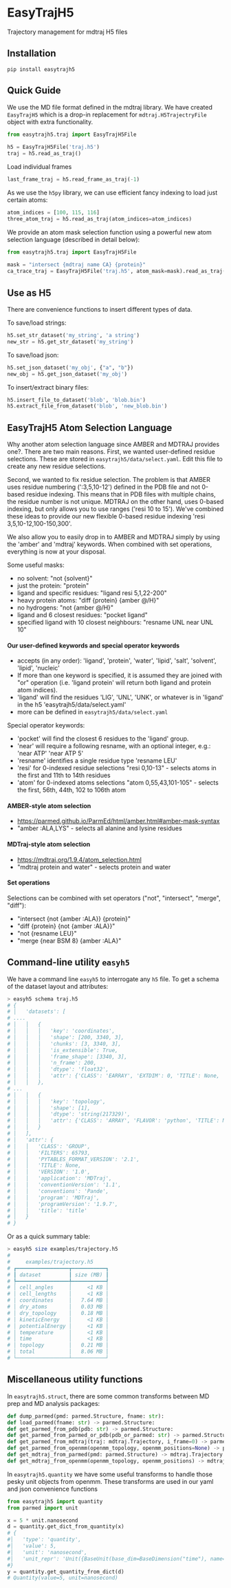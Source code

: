 
# EasyTrajH5

Trajectory management for mdtraj H5 files

## Installation

    pip install easytrajh5

## Quick Guide

We use the MD file format defined in the mdtraj library. We
have created `EasyTrajH5` which is a drop-in replacement
for `mdtraj.H5TrajectryFile` object with extra functionality.

```python
from easytrajh5.traj import EasyTrajH5File
 
h5 = EasyTrajH5File('traj.h5')
traj = h5.read_as_traj()
```

Load individual frames

```python
last_frame_traj = h5.read_frame_as_traj(-1)
```

As we use the `h5py` library, we can use efficient
fancy indexing to load just certain atoms:

```python
atom_indices = [100, 115, 116]
three_atom_traj = h5.read_as_traj(atom_indices=atom_indices)
```

We provide an atom mask selection function using a 
powerful new atom selection language (described in detail below):

```python
from easytrajh5.traj import EasyTrajH5File
 
mask = "intersect {mdtraj name CA} {protein}"
ca_trace_traj = EasyTrajH5File('traj.h5', atom_mask=mask).read_as_traj()
```

## Use as H5

There are convenience functions to insert different types
of data. 

To save/load strings:

```python
h5.set_str_dataset('my_string', 'a string')
new_str = h5.get_str_dataset('my_string')
```

To save/load json:
```python
h5.set_json_dataset('my_obj', {"a", "b"})
new_obj = h5.get_json_dataset('my_obj')
```
To insert/extract binary files:

```python
h5.insert_file_to_dataset('blob', 'blob.bin')
h5.extract_file_from_dataset('blob', 'new_blob.bin')
```

## EasyTrajH5 Atom Selection Language

Why another atom selection language since AMBER and MDTRAJ provides
one?. There are two main reasons. First, we wanted user-defined 
residue selections. These are stored in `easytrajh5/data/select.yaml`. 
Edit this file to create any new residue selections.

Second, we wanted to fix residue selection. The problem
is that AMBER uses residue numbering (':3,5,10-12') defined in the PDB file 
and not 0-based residue indexing. This means that in PDB files with multiple
chains, the residue number is not unique. MDTRAJ on the other hand, uses 
0-based indexing, but only allows you to use ranges ('resi 10 to 15'). We've
combined these ideas to provide our new flexible 0-based residue indexing 
'resi 3,5,10-12,100-150,300'.

We also allow you to easily drop in to AMBER and MDTRAJ simply by 
using the 'amber' and 'mdtraj' keywords. When combined with set 
operations, everything is now at your disposal.

Some useful masks:

- no solvent: "not {solvent}"
- just the protein: "protein"
- ligand and specific residues: "ligand resi 5,1,22-200"
- heavy protein atoms: "diff {protein} {amber @/H}"
- no hydrogens: "not {amber @/H}"
- ligand and 6 closest residues: "pocket ligand"
- specified ligand with 10 closest neighbours: "resname UNL near UNL 10"

#### Our user-defined keywords and special operator keywords

- accepts (in any order): 'ligand', 'protein', 'water', 'lipid', 'salt',
  'solvent', 'lipid', 'nucleic'
- If more than one keyword is specified, it is assumed they are joined with "or"
  operation (i.e. 'ligand protein' will return both ligand and protein atom indices).
- 'ligand' will find the residues 'LIG', 'UNL', 'UNK', or
   whatever is in 'ligand' in the h5 'easytrajh5/data/select.yaml'
- more can be defined in `easytrajh5/data/select.yaml`

Special operator keywords:

- 'pocket' will find the closest 6 residues to the 'ligand' group.
- 'near' will require a following resname, with an optional integer, e.g.:
    'near ATP'
    'near ATP 5'
- 'resname' identifies a single residue type
    'resname LEU'
- 'resi' for 0-indexed residue selections
    "resi 0,10-13" - selects atoms in the first and 11th to 14th residues
- 'atom' for 0-indexed atoms selections
    "atom 0,55,43,101-105" - selects the first, 56th, 44th, 102 to 106th atom

#### AMBER-style atom selection

- https://parmed.github.io/ParmEd/html/amber.html#amber-mask-syntax
- "amber :ALA,LYS" - selects all alanine and lysine residues

#### MDTraj-style atom selection 
- https://mdtraj.org/1.9.4/atom_selection.html
- "mdtraj protein and water" - selects protein and water

#### Set operations

Selections can be combined with set operators ("not", "intersect", "merge", "diff"):

- "intersect {not {amber :ALA}} {protein}"
- "diff {protein} {not {amber :ALA}}"
- "not {resname LEU}"
- "merge {near BSM 8} {amber :ALA}"


## Command-line utility `easyh5`

We have a command line `easyh5` to interrogate any `h5` file. To get a
schema of the dataset layout and attributes:

```bash
> easyh5 schema traj.h5
# {
# │   'datasets': [
# ....
# │   │   {
# │   │   │   'key': 'coordinates',
# │   │   │   'shape': [200, 3340, 3],
# │   │   │   'chunks': [3, 3340, 3],
# │   │   │   'is_extensible': True,
# │   │   │   'frame_shape': [3340, 3],
# │   │   │   'n_frame': 200,
# │   │   │   'dtype': 'float32',
# │   │   │   'attr': {'CLASS': 'EARRAY', 'EXTDIM': 0, 'TITLE': None, 'VERSION': '1.1', 'units': 'nanometers'}
# │   │   },
# ...
# │   │   {
# │   │   │   'key': 'topology',
# │   │   │   'shape': [1],
# │   │   │   'dtype': 'string(217329)',
# │   │   │   'attr': {'CLASS': 'ARRAY', 'FLAVOR': 'python', 'TITLE': None, 'VERSION': '2.4'}
# │   │   }
# │   ],
# │   'attr': {
# │   │   'CLASS': 'GROUP',
# │   │   'FILTERS': 65793,
# │   │   'PYTABLES_FORMAT_VERSION': '2.1',
# │   │   'TITLE': None,
# │   │   'VERSION': '1.0',
# │   │   'application': 'MDTraj',
# │   │   'conventionVersion': '1.1',
# │   │   'conventions': 'Pande',
# │   │   'program': 'MDTraj',
# │   │   'programVersion': '1.9.7',
# │   │   'title': 'title'
# │   }
# }
```

Or as a quick summary table:

```bash
> easyh5 size examples/trajectory.h5 
# 
#     examples/trajectory.h5     
# ┏━━━━━━━━━━━━━━━━━┳━━━━━━━━━━━┓
# ┃ dataset         ┃ size (MB) ┃
# ┡━━━━━━━━━━━━━━━━━╇━━━━━━━━━━━┩
# │ cell_angles     │     <1 KB │
# │ cell_lengths    │     <1 KB │
# │ coordinates     │   7.64 MB │
# │ dry_atoms       │   0.03 MB │
# │ dry_topology    │   0.18 MB │
# │ kineticEnergy   │     <1 KB │
# │ potentialEnergy │     <1 KB │
# │ temperature     │     <1 KB │
# │ time            │     <1 KB │
# │ topology        │   0.21 MB │
# │ total           │   8.06 MB │
# └─────────────────┴───────────┘
```


## Miscellaneous utility functions

In `easytrajh5.struct`, there are some common transforms between MD prep 
and MD analysis packages:

```python
def dump_parmed(pmd: parmed.Structure, fname: str): 
def load_parmed(fname: str) -> parmed.Structure:
def get_parmed_from_pdb(pdb: str) -> parmed.Structure:
def get_parmed_from_parmed_or_pdb(pdb_or_parmed: str) -> parmed.Structure:
def get_parmed_from_mdtraj(traj: mdtraj.Trajectory, i_frame=0) -> parmed.Structure:
def get_parmed_from_openmm(openmm_topology, openmm_positions=None) -> parmed.Structure:
def get_mdtraj_from_parmed(pmd: parmed.Structure) -> mdtraj.Trajectory:
def get_mdtraj_from_openmm(openmm_topology, openmm_positions) -> mdtraj.Trajectory:
```

In `easytrajh5.quantity` we have some useful transforms to handle those
pesky unit objects from openmm. These transforms are used in our yaml and
json convenience functions

```python
from easytrajh5 import quantity
from parmed import unit

x = 5 * unit.nanosecond
d = quantity.get_dict_from_quantity(x)
# {
#│   'type': 'quantity',
#│   'value': 5,
#│   'unit': 'nanosecond',
#│   'unit_repr': 'Unit({BaseUnit(base_dim=BaseDimension("time"), name="nanosecond", symbol="ns"): 1.0})'
#}
y = quantity.get_quantity_from_dict(d)
# Quantity(value=5, unit=nanosecond)
```

